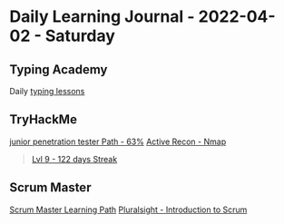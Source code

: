 # Daily Learning Journal - 2022-04-02 - Saturday

## Typing Academy

Daily [typing lessons](https://www.typing.academy/typing-tutor/lessons)

## TryHackMe

[junior penetration tester Path - 63%](https://tryhackme.com/path/outline/jrpenetrationtester)
[Active Recon - Nmap](https://tryhackme.com/room/nmap01)

> [Lvl 9 - 122 days Streak](https://tryhackme.com/p/Universalamateur)

## Scrum Master

[Scrum Master Learning Path](https://www.scrum.org/pathway/scrum-master)
[Pluralsight - Introduction to Scrum](https://app.pluralsight.com/paths/skill/introduction-to-professional-scrum)
